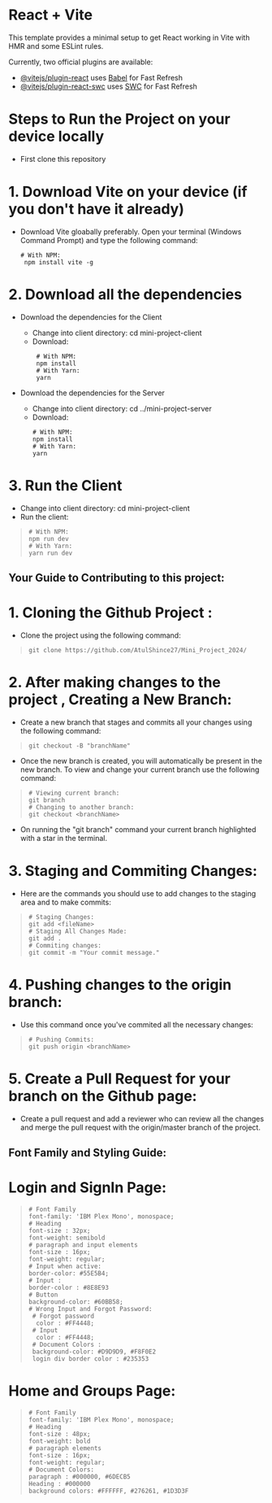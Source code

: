 # React + Vite

This template provides a minimal setup to get React working in Vite with HMR and some ESLint rules.

Currently, two official plugins are available:

- [@vitejs/plugin-react](https://github.com/vitejs/vite-plugin-react/blob/main/packages/plugin-react/README.md) uses [Babel](https://babeljs.io/) for Fast Refresh
- [@vitejs/plugin-react-swc](https://github.com/vitejs/vite-plugin-react-swc) uses [SWC](https://swc.rs/) for Fast Refresh

# Steps to Run the Project on your device locally 

- First clone this repository

# 1. Download Vite on your device (if you don't have it already)

- Download Vite gloabally preferably. Open your terminal (Windows Command Prompt) and type the following command:
  ```shell
  # With NPM:
   npm install vite -g
  ```

# 2. Download all the dependencies 

- Download the dependencies for the Client

  - Change into client directory: 
    cd mini-project-client
  - Download:
    ```shell
     # With NPM:
     npm install
     # With Yarn:
     yarn
     ```

- Download the dependencies for the Server
  - Change into client directory:
    cd ../mini-project-server
  - Download: 
     ```shell
     # With NPM:
     npm install
     # With Yarn:
     yarn
     ```

# 3. Run the Client 

 - Change into client directory:
      cd mini-project-client
 - Run the client:
> ```shell
> # With NPM:
> npm run dev
> # With Yarn:
> yarn run dev
> ```

## Your Guide to Contributing to this project:

# 1. Cloning the Github Project :

 - Clone the project using the following command:
> ```shell
> git clone https://github.com/AtulShince27/Mini_Project_2024/
> ```

# 2. After making changes to the project , Creating a New Branch:

 - Create a new branch that stages and commits all your changes using the following command:

> ```shell
> git checkout -B "branchName"
> ```
 - Once the new branch is created, you will automatically be present in the new branch. To view and change your current branch use the following command:

> ```shell
> # Viewing current branch:
> git branch
> # Changing to another branch:
> git checkout <branchName>
> ```
 - On running the "git branch" command your current branch highlighted with a star in the terminal.

# 3. Staging and Commiting Changes: 

- Here are the commands you should use to add changes to the staging area and to make commits:

> ```shell
> # Staging Changes:
> git add <fileName>
> # Staging All Changes Made:
> git add .
> # Commiting changes:
> git commit -m "Your commit message."
> ```

# 4. Pushing changes to the origin branch: 

- Use this command once you've commited all the necessary changes:

> ```shell
> # Pushing Commits:
> git push origin <branchName>
> ```

# 5. Create a Pull Request for your branch on the Github page:

- Create a pull request and add a reviewer who can review all the changes and merge the pull request with the origin/master branch of the project.

## Font Family and Styling Guide: 

# Login and SignIn Page:
> ```shell
> # Font Family
> font-family: 'IBM Plex Mono', monospace;
> # Heading
> font-size : 32px;
> font-weight: semibold
> # paragraph and input elements
> font-size : 16px;
> font-weight: regular;
> # Input when active:
> border-color: #55E5B4;
> # Input :
> border-color : #8E8E93
> # Button
> background-color: #60BB58;
> # Wrong Input and Forgot Password:
>  # Forgot password
>   color : #FF4448;
>  # Input
>   color : #FF4448;
>  # Document Colors :
>  background-color: #D9D9D9, #F8F0E2
>  login div border color : #235353
> ```


# Home and Groups Page:
> ```shell
> # Font Family
> font-family: 'IBM Plex Mono', monospace;
> # Heading
> font-size : 48px;
> font-weight: bold
> # paragraph elements 
> font-size : 16px;
> font-weight: regular;
> # Document Colors:
> paragraph : #000000, #6DECB5
> Heading : #000000
> background colors: #FFFFFF, #276261, #1D3D3F
> ```
